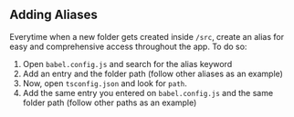## Adding Aliases

Everytime when a new folder gets created inside `/src`, create an alias for easy and comprehensive access throughout the app. To do so:

1. Open `babel.config.js` and search for the alias keyword
2. Add an entry and the folder path (follow other aliases as an example)
3. Now, open `tsconfig.json` and look for `path`.
4. Add the same entry you entered on `babel.config.js` and the same folder path (follow other paths as an example)
